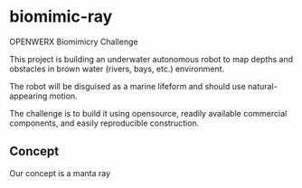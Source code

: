 # biomimic-ray

OPENWERX Biomimicry Challenge

This project is building an underwater autonomous robot to map depths and obstacles in brown water (rivers, bays, etc.) environment. 

The robot will be disguised as a marine lifeform and should use natural-appearing motion.

The challenge is to build it using opensource, readily available commercial components, and easily reproducible construction.

## Concept

Our concept is a manta ray 
